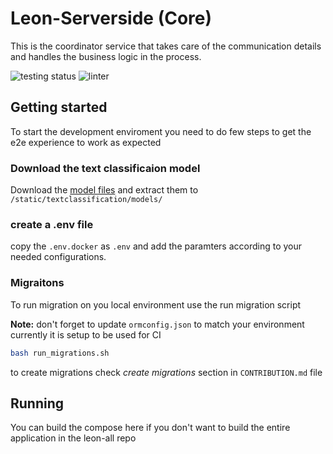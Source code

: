 # Leon-Serverside (Core)
This is the coordinator service that takes care of the communication details and handles the business logic in the process.

![testing status](http://github.com/Leon-OnlineLearning/Leon-Serverside/actions/workflows/testing.yml/badge.svg) ![linter](https://img.shields.io/badge/Linter-prettier-blue)

## Getting started
To start the development enviroment you need to do few steps to get the e2e experience to work as expected 
### Download the text classificaion model
Download the [model files](https://drive.google.com/file/d/133utos3wheEW0VJWBPXGZ7MrvsY-s8iC/view?usp=sharing) and extract them to `/static/textclassification/models/`
<!-- [sub model](https://drive.google.com/file/d/1wla44u3vOHCqdhoOSAJfqfjPMVbZwxce/view?usp=sharing) -->

### create a .env file 
copy the `.env.docker` as `.env` and add the paramters according to your needed configurations.

### Migraitons
To run migration on you local environment use the run migration script

**Note:** don't forget to update `ormconfig.json` to match your environment currently it is setup to be used for CI
```bash
bash run_migrations.sh
```
to create migrations check _create migrations_ section in `CONTRIBUTION.md` file

## Running
You can build the compose here if you don't want to build the entire application in the leon-all repo

